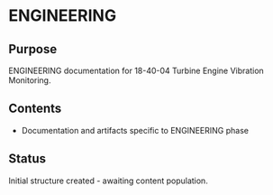 # ENGINEERING

## Purpose
ENGINEERING documentation for 18-40-04 Turbine Engine Vibration Monitoring.

## Contents
- Documentation and artifacts specific to ENGINEERING phase

## Status
Initial structure created - awaiting content population.
